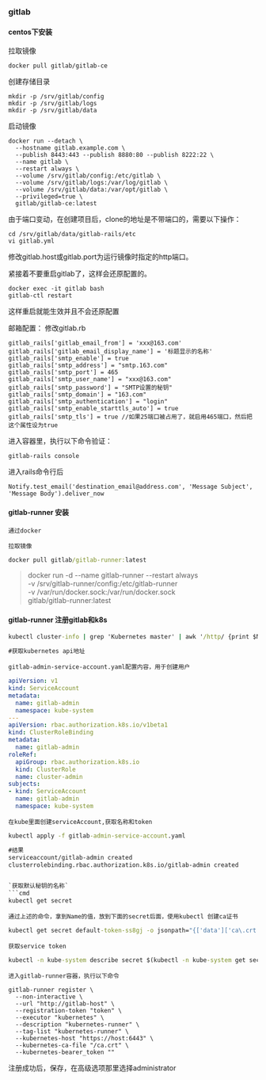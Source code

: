 ### gitlab

#### centos下安装

拉取镜像

```
docker pull gitlab/gitlab-ce
```

创建存储目录

```
mkdir -p /srv/gitlab/config
mkdir -p /srv/gitlab/logs 
mkdir -p /srv/gitlab/data
```

启动镜像

```
docker run --detach \
  --hostname gitlab.example.com \
  --publish 8443:443 --publish 8880:80 --publish 8222:22 \
  --name gitlab \
  --restart always \
  --volume /srv/gitlab/config:/etc/gitlab \
  --volume /srv/gitlab/logs:/var/log/gitlab \
  --volume /srv/gitlab/data:/var/opt/gitlab \
  --privileged=true \
  gitlab/gitlab-ce:latest
```

由于端口变动，在创建项目后，clone的地址是不带端口的，需要以下操作：

```
cd /srv/gitlab/data/gitlab-rails/etc
vi gitlab.yml
```
修改gitlab.host或gitlab.port为运行镜像时指定的http端口。

紧接着不要重启gitlab了，这样会还原配置的。

```
docker exec -it gitlab bash
gitlab-ctl restart
```
这样重启就能生效并且不会还原配置


邮箱配置：
修改gitlab.rb
```
gitlab_rails['gitlab_email_from'] = 'xxx@163.com'
gitlab_rails['gitlab_email_display_name'] = '标题显示的名称'
gitlab_rails['smtp_enable'] = true
gitlab_rails['smtp_address'] = "smtp.163.com"
gitlab_rails['smtp_port'] = 465
gitlab_rails['smtp_user_name'] = "xxx@163.com"
gitlab_rails['smtp_password'] = "SMTP设置的秘钥"
gitlab_rails['smtp_domain'] = "163.com"
gitlab_rails['smtp_authentication'] = "login"
gitlab_rails['smtp_enable_starttls_auto'] = true
gitlab_rails['smtp_tls'] = true //如果25端口被占用了，就启用465端口，然后把这个属性设为true
```
进入容器里，执行以下命令验证：

```
gitlab-rails console
```
进入rails命令行后
```
Notify.test_email('destination_email@address.com', 'Message Subject', 'Message Body').deliver_now
```

#### gitlab-runner 安装

`通过docker`

`拉取镜像`

```cmd
docker pull gitlab/gitlab-runner:latest
```

>docker run -d --name gitlab-runner --restart always \
   -v /srv/gitlab-runner/config:/etc/gitlab-runner \
   -v /var/run/docker.sock:/var/run/docker.sock \
   gitlab/gitlab-runner:latest


#### gitlab-runner 注册gitlab和k8s

```cmd
kubectl cluster-info | grep 'Kubernetes master' | awk '/http/ {print $NF}'

#获取kubernetes api地址
```

`gitlab-admin-service-account.yaml配置内容，用于创建用户`

```yaml
apiVersion: v1
kind: ServiceAccount
metadata:
  name: gitlab-admin
  namespace: kube-system
---
apiVersion: rbac.authorization.k8s.io/v1beta1
kind: ClusterRoleBinding
metadata:
  name: gitlab-admin
roleRef:
  apiGroup: rbac.authorization.k8s.io
  kind: ClusterRole
  name: cluster-admin
subjects:
- kind: ServiceAccount
  name: gitlab-admin
  namespace: kube-system

```

`在kube里面创建serviceAccount,获取名称和token`
```cmd
kubectl apply -f gitlab-admin-service-account.yaml

#结果
serviceaccount/gitlab-admin created
clusterrolebinding.rbac.authorization.k8s.io/gitlab-admin created


`获取默认秘钥的名称`
```cmd
kubectl get secret
```

`通过上述的命令，拿到Name的值，放到下面的secret后面，使用kubectl 创建ca证书`

```cmd
kubectl get secret default-token-ss8gj -o jsonpath="{['data']['ca\.crt']}" | base64 --decode
```

`获取service token`

```cmd
kubectl -n kube-system describe secret $(kubectl -n kube-system get secret | grep gitlab-admin | awk '{print $1}')
```

`进入gitlab-runner容器，执行以下命令`

```
gitlab-runner register \
  --non-interactive \
  --url "http://gitlab-host" \
  --registration-token "token" \
  --executor "kubernetes" \
  --description "kubernetes-runner" \
  --tag-list "kubernetes-runner" \
  --kubernetes-host "https://host:6443" \
  --kubernetes-ca-file "/ca.crt" \
  --kubernetes-bearer_token ""
```

注册成功后，保存，在高级选项那里选择administrator